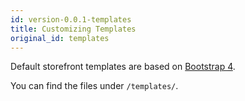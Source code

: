 ```yaml
---
id: version-0.0.1-templates
title: Customizing Templates
original_id: templates
---
```


Default storefront templates are based on [Bootstrap 4](https://getbootstrap.com/docs/versions/).

You can find the files under `/templates/`.